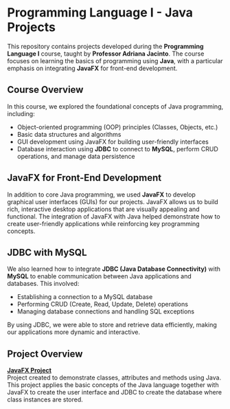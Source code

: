 # Programming Language I - Java Projects

This repository contains projects developed during the **Programming Language I** course, taught by **Professor Adriana Jacinto**. The course focuses on learning the basics of programming using **Java**, with a particular emphasis on integrating **JavaFX** for front-end development.

## Course Overview

In this course, we explored the foundational concepts of Java programming, including:

- Object-oriented programming (OOP) principles (Classes, Objects, etc.)
- Basic data structures and algorithms
- GUI development using JavaFX for building user-friendly interfaces
- Database interaction using **JDBC** to connect to **MySQL**, perform CRUD operations, and manage data persistence

## JavaFX for Front-End Development

In addition to core Java programming, we used **JavaFX** to develop graphical user interfaces (GUIs) for our projects. JavaFX allows us to build rich, interactive desktop applications that are visually appealing and functional. The integration of JavaFX with Java helped demonstrate how to create user-friendly applications while reinforcing key programming concepts.

## JDBC with MySQL

We also learned how to integrate **JDBC (Java Database Connectivity)** with **MySQL** to enable communication between Java applications and databases. This involved:

- Establishing a connection to a MySQL database
- Performing CRUD (Create, Read, Update, Delete) operations
- Managing database connections and handling SQL exceptions

By using JDBC, we were able to store and retrieve data efficiently, making our applications more dynamic and interactive.

## Project Overview

 **[JavaFX Project](https://github.com/darloscaniel/programming-language-1/tree/main/javafx-project)**  
Project created to demonstrate classes, attributes and methods using Java. This project applies the basic concepts of the Java language together with JavaFX to create the user interface and JDBC to create the database where class instances are stored.
   
